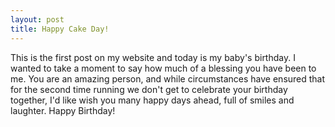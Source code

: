 ```yaml
---
layout: post
title: Happy Cake Day!
---
```


This is the first post on my website and today is my baby's birthday.
I wanted to take a moment to say how much of a blessing you have been to me.
You are an amazing person, and while circumstances have ensured that for the 
second time running we don't get to celebrate your birthday together, I'd like
wish you many happy days ahead, full of smiles and laughter. 
Happy Birthday!

